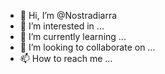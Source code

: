 - 👋 Hi, I’m @Nostradiarra
- 👀 I’m interested in ...
- 🌱 I’m currently learning ...
- 💞️ I’m looking to collaborate on ...
- 📫 How to reach me ...

<!---
Nostradiarra/Nostradiarra is a ✨ special ✨ repository because its `README.md` (this file) appears on your GitHub profile.
You can click the Preview link to take a look at your changes.
--->
